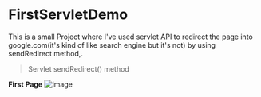 # FirstServletDemo
This is a small Project where I've used servlet API to redirect the page into google.com(it's kind of like search engine but it's not) by using sendRedirect method,.

> Servlet sendRedirect() method

**First Page**
![image](https://user-images.githubusercontent.com/52199294/61079416-76d45580-a440-11e9-84b6-8cf33e145bd8.png)

